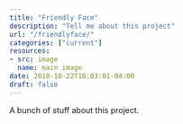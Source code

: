```yaml
---
title: "Friendly Face"
description: "Tell me about this project"
url: "/friendlyface/"
categories: ["current"]
resources:
- src: image
  name: main image
date: 2018-10-22T16:03:01-04:00
draft: false
---
```

A bunch of stuff about this project.